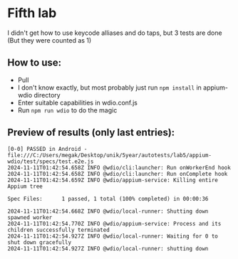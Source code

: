 # Fifth lab

I didn't get how to use keycode alliases and do taps, but 3 tests are done (But they were counted as 1)

## How to use:
- Pull
- I don't know exactly, but most probably just run `npm install` in appium-wdio directory
- Enter suitable capabilities in wdio.conf.js
- Run `npm run wdio` to do the magic

## Preview of results (only last entries):
```console
[0-0] PASSED in Android - file:///C:/Users/megak/Desktop/unik/5year/autotests/lab5/appium-wdio/test/specs/test.e2e.js
2024-11-11T01:42:54.658Z INFO @wdio/cli:launcher: Run onWorkerEnd hook
2024-11-11T01:42:54.658Z INFO @wdio/cli:launcher: Run onComplete hook
2024-11-11T01:42:54.659Z INFO @wdio/appium-service: Killing entire Appium tree

Spec Files:      1 passed, 1 total (100% completed) in 00:00:36

2024-11-11T01:42:54.668Z INFO @wdio/local-runner: Shutting down spawned worker
2024-11-11T01:42:54.770Z INFO @wdio/appium-service: Process and its children successfully terminated
2024-11-11T01:42:54.927Z INFO @wdio/local-runner: Waiting for 0 to shut down gracefully
2024-11-11T01:42:54.927Z INFO @wdio/local-runner: shutting down
```
